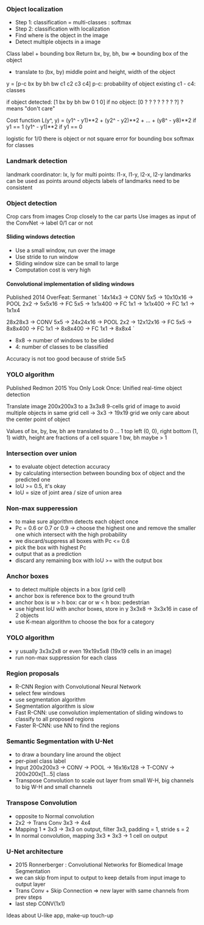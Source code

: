 ### Object localization
- Step 1: classification = multi-classes : softmax
- Step 2: classification with localization  
- Find where is the object in the image
- Detect multiple objects in a image

Class label + bounding box
Return bx, by, bh, bw => bounding box of the object
- translate to (bx, by) middle point and height, width of the object

y = [p-c bx by bh bw c1 c2 c3 c4]
p-c: probability of object existing
c1 - c4: classes

if object detected:
[1 bx by bh bw 0 1 0]
if no object:
[0 ? ? ? ? ? ? ? ?]
? means "don't care"

Cost function
L(y^, y) = (y1^ - y1)**2 + (y2^ - y2)**2 + ... + (y8^ - y8)**2 if y1 == 1
(y1^ - y1)**2 if y1 == 0

logistic for 1/0 there is object or not
square error for bounding box
softmax for classes

### Landmark detection

landmark coordinator: lx, ly
for multi points: l1-x, l1-y, l2-x, l2-y
landmarks can be used as points around objects
labels of landmarks need to be consistent

### Object detection
Crop cars from images
Crop closely to the car parts
Use images as input of the ConvNet -> label 0/1 car or not

#### Sliding windows detection
- Use a small window, run over the image
- Use stride to run window 
- Sliding window size can be small to large
- Computation cost is very high

#### Convolutional implementation of sliding windows
Published 2014 OverFeat: Sermanet
`
14x14x3 -> CONV 5x5 -> 10x10x16 -> POOL 2x2 -> 5x5x16 -> FC 5x5 -> 1x1x400 -> FC 1x1 -> 1x1x400 -> FC 1x1 -> 1x1x4

28x28x3 -> CONV 5x5 -> 24x24x16 -> POOL 2x2 -> 12x12x16 -> FC 5x5 -> 8x8x400 -> FC 1x1 -> 8x8x400 -> FC 1x1 -> 8x8x4
`
- 8x8 -> number of windows to be slided
- 4: number of classes to be classified

Accuracy is not too good because of stride 5x5

### YOLO algorithm
Published Redmon 2015 You Only Look Once: Unified real-time object detection

Translate image 200x200x3 to a 3x3x8 9-cells grid of image
to avoid multiple objects in same grid cell -> 3x3 -> 19x19 grid
we only care about the center point of object

Values of bx, by, bw, bh are translated to 0 ... 1
top left (0, 0), right bottom (1, 1)
width, height are fractions of a cell square 1
bw, bh maybe > 1

### Intersection over union
- to evaluate object detection accuracy
- by calculating intersection between bounding box of object and the predicted one
- IoU  >= 0.5, it's okay
- IoU = size of joint area / size of union area

###  Non-max supperession
- to make sure algorithm detects each object once
- Pc = 0.6 or 0.7 or 0.9 -> choose the highest one and remove the smaller one which intersect with the high probability
- we discard/suppress all boxes with Pc <= 0.6
- pick the box with highest Pc
- output that as a prediction
- discard any remaining box with IoU >= with the output box

### Anchor boxes
- to detect multiple objects in a box (grid cell)
- anchor box is reference box to the ground truth
- anchor box is w > h box: car or w < h box: pedestrian  
- use highest IoU with anchor boxes, store in y 3x3x8 -> 3x3x16 in case of 2 objects
- use K-mean algorithm to choose the box for a category

### YOLO  algorithm
- y usually 3x3x2x8 or even 19x19x5x8 (19x19 cells in an image)
- run non-max suppression for each class

### Region proposals
- R-CNN Region with Convolutional Neural Network
- select few windows
- use segmentation algorithm
- Segmentation algorithm is slow  
- Fast R-CNN: use convolution implementation of sliding windows to classify to all proposed regions
- Faster R-CNN: use NN to find the regions

### Semantic Segmentation with U-Net
- to draw a boundary line around the object
- per-pixel class label
- Input 200x200x3 -> CONV -> POOL -> 16x16x128 -> T-CONV -> 200x200x[1...5] class  
- Transpose Convolution to scale out layer from small W-H, big channels to big W-H and small channels 

### Transpose Convolution
- opposite to Normal convolution
- 2x2 -> Trans Conv 3x3 -> 4x4
- Mapping 1 * 3x3 -> 3x3 on output, filter 3x3, padding = 1, stride s = 2
- In normal convolution, mapping 3x3 * 3x3 -> 1 cell on output

### U-Net architecture
- 2015 Ronnerberger : Convolutional Networks for Biomedical Image Segmentation
- we can skip from input to output to keep details from input image to output  layer
- Trans Conv + Skip Connection => new layer with same channels from prev steps
- last step CONV(1x1)

Ideas about U-like app, make-up touch-up 
